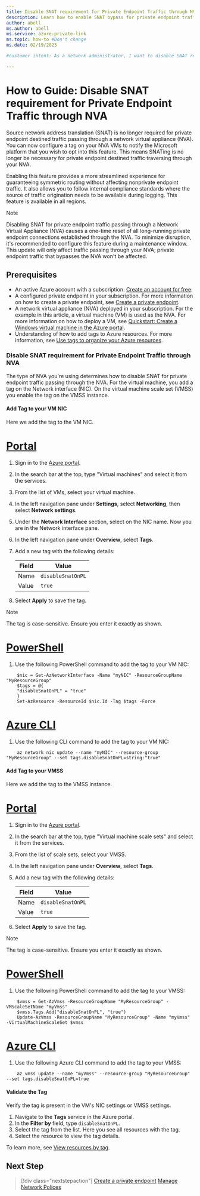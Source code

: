 ```yaml
---
title: Disable SNAT requirement for Private Endpoint Traffic through NVA
description: Learn how to enable SNAT bypass for private endpoint traffic passing through a network virtual appliance (NVA) in Azure.
author: abell
ms.author: abell
ms.service: azure-private-link
ms.topic: how-to #Don't change
ms.date: 02/19/2025

#customer intent: As a network administrator, I want to disable SNAT requirement for private endpoint traffic through NVA so that I can ensure symmetric routing and comply with internal logging standards.

---
```


# How to Guide: Disable SNAT requirement for Private Endpoint Traffic through NVA

Source network address translation (SNAT) is no longer required for private endpoint destined traffic passing through a network virtual appliance (NVA). You can now configure a tag on your NVA VMs to notify the Microsoft platform that you wish to opt into this feature. This means SNATing is no longer be necessary for private endpoint destined traffic traversing through your NVA.

Enabling this feature provides a more streamlined experience for guaranteeing symmetric routing without affecting nonprivate endpoint traffic. It also allows you to follow internal compliance standards where the source of traffic origination needs to be available during logging. This feature is available in all regions.


> [!NOTE]
> Disabling SNAT for private endpoint traffic passing through a Network Virtual Appliance (NVA) causes a one-time reset of all long-running private endpoint connections established through the NVA. To minimize disruption, it's recommended to configure this feature during a maintenance window. This update will only affect traffic passing through your NVA; private endpoint traffic that bypasses the NVA won't be affected.


## Prerequisites

* An active Azure account with a subscription. [Create an account for free](https://azure.microsoft.com/free/).
* A configured private endpoint in your subscription. For more information on how to create a private endpoint, see [Create a private endpoint](./create-private-endpoint-portal.md).
* A network virtual appliance (NVA) deployed in your subscription. For the example in this article, a virtual machine (VM) is used as the NVA. For more information on how to deploy a VM, see [Quickstart: Create a Windows virtual machine in the Azure portal](/azure/virtual-machines/windows/quick-create-portal).
* Understanding of how to add tags to Azure resources. For more information, see [Use tags to organize your Azure resources](../azure-resource-manager/management/tag-resources.md).

### Disable SNAT requirement for Private Endpoint Traffic through NVA

The type of NVA you're using determines how to disable SNAT for private endpoint traffic passing through the NVA. For the virtual machine, you add a tag on the Network interface (NIC). On the virtual machine scale set (VMSS) you enable the tag on the VMSS instance.

#### Add Tag to your VM NIC

Here we add the tag to the VM NIC. 

# [**Portal**](#tab/vm-nic-portal)

1. Sign in to the [Azure portal](https://portal.azure.com).
1. In the search bar at the top, type "Virtual machines" and select it from the services.
1. From the list of VMs, select your virtual machine.
1. In the left navigation pane under **Settings**, select **Networking**, then select **Network settings**.
1. Under the **Network Interface** section, select on the NIC name. Now you are in the Network interface pane.
1. In the left navigation pane under **Overview**, select **Tags**.
1. Add a new tag with the following details:

   | Field | Value |
   |-------|-------|
   | Name  | `disableSnatOnPL` |
   | Value | `true` |

1. Select **Apply** to save the tag.

> [!NOTE]
> The tag is case-sensitive. Ensure you enter it exactly as shown.

# [**PowerShell**](#tab/vm-nic-powershell)

1. Use the following PowerShell command to add the tag to your VM NIC:

```azurepowershell-interactive
    $nic = Get-AzNetworkInterface -Name "myNIC" -ResourceGroupName "MyResourceGroup"
    $tags = @{
    "disableSnatOnPL" = "true"
    }
    Set-AzResource -ResourceId $nic.Id -Tag $tags -Force
```

# [**Azure CLI**](#tab/vm-nic-cli)

1. Use the following CLI command to add the tag to your VM NIC:

```azurecli-interactive
    az network nic update --name "myNIC" --resource-group "MyResourceGroup" --set tags.disableSnatOnPL=string:"true"
```

#### Add Tag to your VMSS

Here we add the tag to the VMSS instance. 

# [**Portal**](#tab/vmss-powershell)  

1. Sign in to the [Azure portal](https://portal.azure.com).
1. In the search bar at the top, type "Virtual machine scale sets" and select it from the services.
1. From the list of scale sets, select your VMSS.
1. In the left navigation pane under **Overview**, select **Tags**.
1. Add a new tag with the following details:

   | Field | Value |
   |-------|-------|
   | Name  | `disableSnatOnPL` |
   | Value | `true` |

1. Select **Apply** to save the tag.

> [!NOTE]
> The tag is case-sensitive. Ensure you enter it exactly as shown.

# [**PowerShell**](#tab/vmss-cli) 

1. Use the following PowerShell command to add the tag to your VMSS:

```azurepowershell-interactive
    $vmss = Get-AzVmss -ResourceGroupName "MyResourceGroup" -VMScaleSetName "myVmss"
    $vmss.Tags.Add("disableSnatOnPL", "true")
    Update-AzVmss -ResourceGroupName "MyResourceGroup" -Name "myVmss" -VirtualMachineScaleSet $vmss
```

# [**Azure CLI**](#tab/vmss-powershell) 

1. Use the following Azure CLI command to add the tag to your VMSS:

```azurecli-interactive
    az vmss update --name "myVmss" --resource-group "MyResourceGroup" --set tags.disableSnatOnPL=true
```

#### Validate the Tag

Verify the tag is present in the VM's NIC settings or VMSS settings.

1. Navigate to the **Tags** service in the Azure portal.
1. In the **Filter by** field, type `disableSnatOnPL`.
1. Select the tag from the list. Here you see all resources with the tag.
1. Select the resource to view the tag details.

To learn more, see [View resources by tag](../azure-resource-manager/management/tag-resources-portal.md#view-resources-by-tag).

## Next Step

> [!div class="nextstepaction"]
> [Create a private endpoint](./create-private-endpoint-portal.md)
> [Manage Network Polices](./disable-private-endpoint-network-policy.md)




